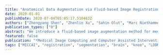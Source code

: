 ```yaml
---
title: "Anatomical Data Augmentation via Fluid-based Image Registration"
date: 2020-01-01
publishDate: 2020-07-04T05:05:17.510463Z
authors: ["Zhengyang Shen", "Zhenlin Xu", "Sahin Olut", "Marc Niethammer"]
publication_types: ["0"]
abstract: "We introduce a fluid-based image augmentation method for medical image analysis. In contrast to existing methods, our framework generates anatomically meaningful images via interpolation from the geodesic subspace underlying given samples. Our approach consists of three steps: 1) given a source image and a set of target images, we construct a geodesic subspace using the Large Deformation Diffeomorphic Metric Mapping (LDDMM) model; 2) we sample transformations from the resulting geodesic subspace; 3) we obtain deformed images and segmentations via interpolation. Experiments on brain (LPBA) and knee (OAI) data illustrate the performance of our approach on two tasks: 1) data augmentation during training and testing for image segmentation; 2) one-shot learning for single atlas image segmentation. We demonstrate that our approach generates anatomically meaningful data and improves performance on these tasks over competing approaches."
featured: false
publication: "*Medical Image Computing and Computer Assisted Intervention - MICCAI*"
tags: ["MICCAI", "registration", "segmentation", "brain", "knee", "LDDMM"]
---
```


